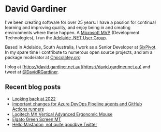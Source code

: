 # David Gardiner

I've been creating software for over 25 years. I have a passion for continual learning and improving quality, and enjoy being in and creating environments where these happen. A [Microsoft MVP](https://mvp.microsoft.com/en-us/PublicProfile/5001655) (Development Technologies), I run the [Adelaide .NET User Group](https://www.adnug.net).

Based in Adelaide, South Australia, I work as a Senior Developer at [SixPivot](https://www.sixpivot.com.au). In my spare time I contribute to numerous open source projects, and am a package moderator at [Chocolatey.org](https://chocolatey.org)

I blog at [https://david.gardiner.net.au](https://david.gardiner.net.au) and tweet at [@DavidRGardiner](https://twitter.com/DavidRGardiner).

## Recent blog posts

<!--START_SECTION:posts-->
* [Looking back at 2022](https:&#x2F;&#x2F;david.gardiner.net.au&#x2F;2022&#x2F;12&#x2F;year-in-review.html)
* [Important changes for Azure DevOps Pipeline agents and GitHub Actions runners](https:&#x2F;&#x2F;david.gardiner.net.au&#x2F;2022&#x2F;12&#x2F;agent-changes.html)
* [Logitech MX Vertical Advanced Ergonomic Mouse](https:&#x2F;&#x2F;david.gardiner.net.au&#x2F;2022&#x2F;11&#x2F;logitech-mx-vertical.html)
* [Elgato Green Screen MT](https:&#x2F;&#x2F;david.gardiner.net.au&#x2F;2022&#x2F;11&#x2F;elgato-green-mt.html)
* [Hello Mastadon, not quite goodbye Twitter](https:&#x2F;&#x2F;david.gardiner.net.au&#x2F;2022&#x2F;11&#x2F;hello-mastodon.html)
<!--END_SECTION:posts-->
